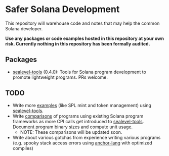 # Safer Solana Development

This repository will warehouse code and notes that may help the common Solana developer.

**Use any packages or code examples hosted in this repository at your own risk. Currently nothing in
this repository has been formally audited.**

## Packages

- [sealevel-tools] (0.4.0): Tools for Solana program development to promote
  lightweight programs. PRs welcome.

## TODO
- Write more [examples] (like SPL mint and token management) using [sealevel-tools].
- Write [comparisons] of programs using existing Solana program frameworks as more CPI calls get
  introduced to [sealevel-tools]. Document program binary sizes and compute unit usage.
  - NOTE: These comparisons will be updated soon.
- Write about various gotchas from experience writing various programs (e.g. spooky stack access
  errors using [anchor-lang] with optimized compiles)

[anchor-lang]: https://docs.rs/anchor-lang/latest/anchor_lang/
[comparisons]: comparisons
[examples]: examples
[sealevel-tools]: sealevel-tools
